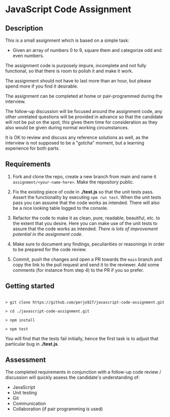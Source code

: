 # JavaScript Code Assignment

## Description

This is a small assignment which is based on a simple task:

* Given an array of numbers 0 to 9, square them and categorize odd and even numbers.

The assignment code is purposely impure, incomplete and not fully functional, so that there is room to polish it and make it work.

The assignment should not have to last more than an hour, but please spend more if you find it desirable.

The assignment can be completed at home or pair-programmed during the interview.

The follow-up discussion will be focused around the assignment code, any other unrelated questions will be provided in advance so that the candidate will not be put on the spot, this gives them time for consideration as they also would be given during normal working circumstances.

It is OK to review and discuss any reference solutions as well, as the interview is not supposed to be a "gotcha" moment, but a learning experience for both parts.

## Requirements

1. Fork and clone the repo, create a new branch from main and name it `assignment/<your-name-here>`. Make the repository public.

2. Fix the existing piece of code in **./test.js** so that the unit tests pass. Assert the functionality by executing `npm run test`. When the unit tests pass you can assume that the code works as intended. There will also be a nice looking table logged to the console.

3. Refactor the code to make it as clean, pure, readable, beautiful, etc. to the extent that you desire. Here you can make use of the unit tests to assure that the code works as intended. *There is lots of improvement potential in the assignment code*.

4. Make sure to document any findings, peculiarities or reasonings in order to be prepared for the code review.

5. Commit, push the changes and open a PR towards the `main` branch and copy the link to the pull request and send it to the reviewer. Add some comments (for instance from step 4) to the PR if you so prefer.


## Getting started

```shell

> git clone https://github.com/perjo927/javascript-code-assignment.git

> cd ./javascript-code-assignment.git

> npm install

> npm test

```

You will find that the tests fail initially, hence the first task is to adjust that particular bug in **./test.js**. 

## Assessment

The completed requirements in conjunction with a follow-up code review / discussion will quickly assess the candidate's understanding of:

- JavaScript
- Unit testing
- Git
- Communication
- Collaboration (if pair programming is used)
